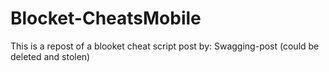 # Blocket-CheatsMobile
This is a repost of a blooket cheat script post by: Swagging-post (could be deleted and stolen)
